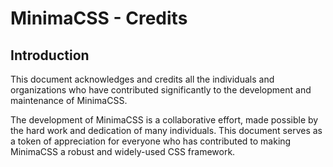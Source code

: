 # MinimaCSS - Credits

## Introduction

This document acknowledges and credits all the individuals and organizations who have contributed significantly to the development and maintenance of MinimaCSS.

The development of MinimaCSS is a collaborative effort, made possible by the hard work and dedication of many individuals. This document serves as a token of appreciation for everyone who has contributed to making MinimaCSS a robust and widely-used CSS framework.
